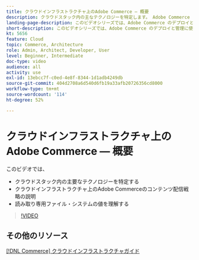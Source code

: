 ```yaml
---
title: クラウドインフラストラクチャ上のAdobe Commerce — 概要
description: クラウドスタック内の主なテクノロジーを特定します。 Adobe Commerce のコンテンツ配信戦略について説明します。読み取り専用のファイルシステムの価値を理解します。
landing-page-description: このビデオシリーズでは、Adobe Commerce のデプロイと管理に使用するクラウドインフラストラクチャーの概要について説明します。
short-description: このビデオシリーズでは、Adobe Commerce のデプロイと管理に使用するクラウドインフラストラクチャーの概要について説明します。
kt: 5656
feature: Cloud
topic: Commerce, Architecture
role: Admin, Architect, Developer, User
level: Beginner, Intermediate
doc-type: video
audience: all
activity: use
exl-id: 13ebcc7f-c0ed-4e8f-8344-1d1adb4249db
source-git-commit: 404d2708a6d540d6fb19a33afb20726356cd8000
workflow-type: tm+mt
source-wordcount: '114'
ht-degree: 52%

---
```


# クラウドインフラストラクチャ上のAdobe Commerce — 概要

このビデオでは、

- クラウドスタック内の主要なテクノロジーを特定す&#x200B;る
- クラウドインフラストラクチャ上のAdobe Commerceのコンテンツ配信戦略の説明
- 読み取り専用ファイル・システムの値を理解する

>[!VIDEO](https://video.tv.adobe.com/v/35298?quality=12&learn=on)

## その他のリソース

[[!DNL Commerce] クラウドインフラストラクチャガイド](https://experienceleague.adobe.com/docs/commerce-cloud-service/user-guide/overview.html)
